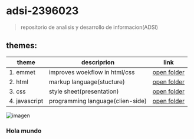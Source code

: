 # adsi-2396023
>   repositorio de analisis y desarrollo de informacion(ADSI)

## themes:

| theme | descriprion | link
| --- | --- | --- |
| 1. emmet	    | improves woekflow in html/css	       |[open folder](01-emmet/)
| 2. html	    | markup language(stucture)            |[open folder](02-html/)
| 3. css	    | style sheet(presentation)		       |[open folder](03-css/)
| 4. javascript	| programming language(clien-side)     |[open folder](04-javascript/)

![imagen](https://i0.wp.com/lamazmorradelfriki.com/wp-content/uploads/2021/11/Dark-Link-Zelda.jpg?fit=1400%2C700&ssl=1)

### Hola mundo 